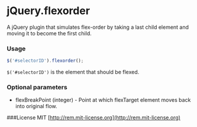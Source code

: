 # jQuery.flexorder
A jQuery plugin that simulates flex-order by taking a last child element and moving it to become the first child.

### Usage
```javascript
$('#selectorID').flexorder();
```
`$('#selectorID')` is the element that should be flexed.

### Optional parameters
* flexBreakPoint (integer) - Point at which flexTarget element moves back into original flow.

###License
MIT [http://rem.mit-license.org](http://rem.mit-license.org)